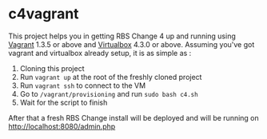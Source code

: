 c4vagrant
=========

This project helps you in getting RBS Change 4 up and running using [Vagrant](http://www.vagrantup.com/) 1.3.5 or above 
and [Virtualbox](https://www.virtualbox.org/) 4.3.0 or above. Assuming you've got vagrant and virtualbox already setup, 
it is as simple as : 

1. Cloning this project
2. Run `vagrant up` at the root of the freshly cloned project
3. Run `vagrant ssh` to connect to the VM
4. Go to `/vagrant/provisioning` and run `sudo bash c4.sh`
5. Wait for the script to finish

After that a fresh RBS Change install will be deployed and will be running on [http://localhost:8080/admin.php](http://localhost:8080/admin.php)
